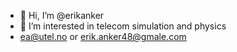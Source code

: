 - 👋 Hi, I’m @erikanker
- 👀 I’m interested in telecom simulation and physics
- ea@utel.no or erik.anker48@gmale.com

<!---
erikanker/erikanker is a ✨ special ✨ repository because its `README.md` (this file) appears on your GitHub profile.
You can click the Preview link to take a look at your changes.
--->
